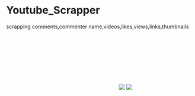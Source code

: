 # Youtube_Scrapper
scrapping comments,commenter name,videos,likes,views,links,thumbnails

![](C:\Users\dnsingh\OneDrive\Desktop\information.html)
![](C:\Users\dnsingh\OneDrive\Desktop\mongodb.jpg)
![](C:\Users\dnsingh\OneDrive\Desktop\snowflake.jpg)


